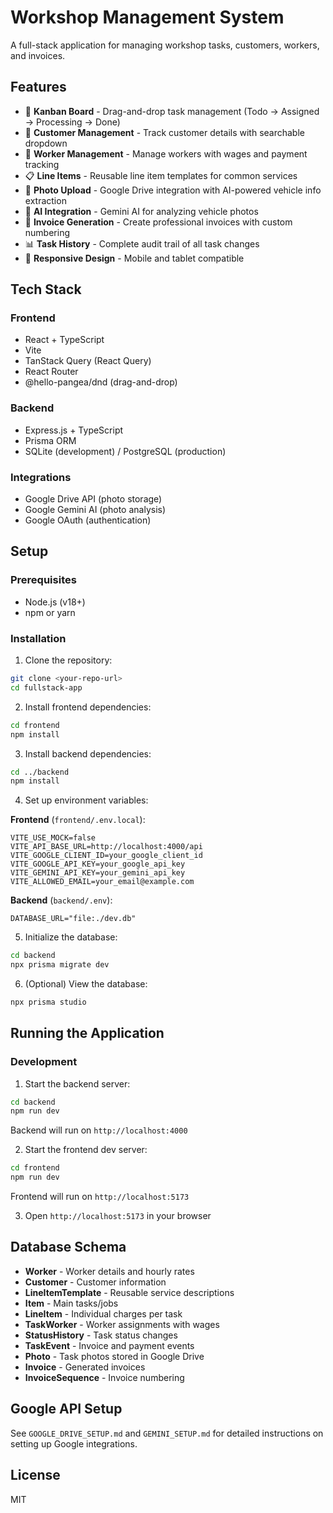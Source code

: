 # Workshop Management System

A full-stack application for managing workshop tasks, customers, workers, and invoices.

## Features

- 🎯 **Kanban Board** - Drag-and-drop task management (Todo → Assigned → Processing → Done)
- 👥 **Customer Management** - Track customer details with searchable dropdown
- 👷 **Worker Management** - Manage workers with wages and payment tracking
- 📋 **Line Items** - Reusable line item templates for common services
- 📸 **Photo Upload** - Google Drive integration with AI-powered vehicle info extraction
- 🤖 **AI Integration** - Gemini AI for analyzing vehicle photos
- 🧾 **Invoice Generation** - Create professional invoices with custom numbering
- 📊 **Task History** - Complete audit trail of all task changes
- 📱 **Responsive Design** - Mobile and tablet compatible

## Tech Stack

### Frontend
- React + TypeScript
- Vite
- TanStack Query (React Query)
- React Router
- @hello-pangea/dnd (drag-and-drop)

### Backend
- Express.js + TypeScript
- Prisma ORM
- SQLite (development) / PostgreSQL (production)

### Integrations
- Google Drive API (photo storage)
- Google Gemini AI (photo analysis)
- Google OAuth (authentication)

## Setup

### Prerequisites
- Node.js (v18+)
- npm or yarn

### Installation

1. Clone the repository:
```bash
git clone <your-repo-url>
cd fullstack-app
```

2. Install frontend dependencies:
```bash
cd frontend
npm install
```

3. Install backend dependencies:
```bash
cd ../backend
npm install
```

4. Set up environment variables:

**Frontend** (`frontend/.env.local`):
```
VITE_USE_MOCK=false
VITE_API_BASE_URL=http://localhost:4000/api
VITE_GOOGLE_CLIENT_ID=your_google_client_id
VITE_GOOGLE_API_KEY=your_google_api_key
VITE_GEMINI_API_KEY=your_gemini_api_key
VITE_ALLOWED_EMAIL=your_email@example.com
```

**Backend** (`backend/.env`):
```
DATABASE_URL="file:./dev.db"
```

5. Initialize the database:
```bash
cd backend
npx prisma migrate dev
```

6. (Optional) View the database:
```bash
npx prisma studio
```

## Running the Application

### Development

1. Start the backend server:
```bash
cd backend
npm run dev
```
Backend will run on `http://localhost:4000`

2. Start the frontend dev server:
```bash
cd frontend
npm run dev
```
Frontend will run on `http://localhost:5173`

3. Open `http://localhost:5173` in your browser

## Database Schema

- **Worker** - Worker details and hourly rates
- **Customer** - Customer information
- **LineItemTemplate** - Reusable service descriptions
- **Item** - Main tasks/jobs
- **LineItem** - Individual charges per task
- **TaskWorker** - Worker assignments with wages
- **StatusHistory** - Task status changes
- **TaskEvent** - Invoice and payment events
- **Photo** - Task photos stored in Google Drive
- **Invoice** - Generated invoices
- **InvoiceSequence** - Invoice numbering

## Google API Setup

See `GOOGLE_DRIVE_SETUP.md` and `GEMINI_SETUP.md` for detailed instructions on setting up Google integrations.

## License

MIT
